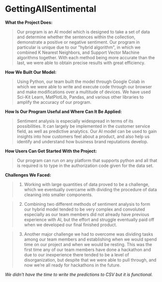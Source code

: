 # GettingAIISentimental

**What the Project Does:** 
> Our program is an AI model which is designed to take a set of data and determine whether the sentences within the collection, demonstrate a positive or negative sentiment. Our program in particular is unique due to our "hybrid algorithm", in which we combined K Nearest Neighbors, and Support Vector Machine algorithms together. With each method being more accurate than the last, we were able to obtain precise results with great efficiency. 



**How We Built Our Model:**
> Using Python, our team built the model through Google Colab in which we were able to write and execute code through our browser and make modifications over a multitude of devices. We have used Sci-Kit Learn, MatPlotLib, Pandas, and various other libraries to amplify the accuracy of our program. 



**How Is Our Program Useful and Where Can It Be Applied:**
> Sentiment analysis is especially widespread in terms of its possibilities. It can largely be implemented in the customer service field, as well as predictive analytics. Our AI model can be used to gain insights into how customers feel about a product, and also help us identify and understand how business brand reputations develop. 



**How Users Can Get Started With the Project:**

> Our program can run on any platform that supports python and all that is required is to type in the authorization code given for the data set.  



**Challenges We Faced:**

> 1. Working with large quantities of data proved to be a challenge, which we eventually overcame with dividing the procedure of data cleaning into smaller components.

> 2. Combining two different methods of sentiment analysis to form our hybrid model tended to be very complex and convoluted especially as our team members did not already have previous experience with AI, but the effort and struggle eventually paid off when we developed our final finished product. 

> 3. Another major challenge we had to overcome was dividing tasks among our team members and establishing when we would spend time on our project and when we would be resting. This was the first time any of our team members have done a hackathon and due to our inexperience there tended to be a level of disorganization, but despite that we were able to pull through, and now we’re all ready for hackathons in the future.

*We didn't have the time to write the predictions to CSV but it is functional.*


